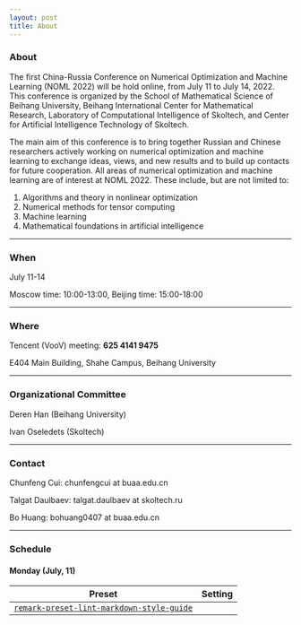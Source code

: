 ```yaml
---
layout: post
title: About
---
```


### About

The first China-Russia Conference on Numerical Optimization and Machine Learning (NOML 2022) will be hold online, from July 11 to July 14, 2022. This conference is organized by the School of Mathematical Science of Beihang University, Beihang International Center for Mathematical Research, Laboratory of Computational Intelligence of Skoltech, and Center for Artificial Intelligence Technology of Skoltech.

The main aim of this conference is to bring together Russian and Chinese researchers actively working on numerical optimization and machine learning to exchange ideas, views, and new results and to build up contacts for future cooperation. All areas of numerical optimization and machine learning are of interest at NOML 2022. These include, but are not limited to:

1. Algorithms and theory in nonlinear optimization
2. Numerical methods for tensor computing
3. Machine learning
4. Mathematical foundations in artificial intelligence

---

### When

July 11-14

Moscow time: 10:00-13:00, Beijing time: 15:00-18:00

---

### Where

Tencent (VooV) meeting: **625 4141 9475**

E404 Main Building, Shahe Campus, Beihang University

---

### Organizational Committee

Deren Han (Beihang University)

Ivan Oseledets (Skoltech)

---

### Contact

Chunfeng Cui: chunfengcui at buaa.edu.cn

Talgat Daulbaev: talgat.daulbaev at skoltech.ru

Bo Huang: bohuang0407 at buaa.edu.cn

---

### Schedule

#### Monday (July, 11)

| Preset | Setting |
| - | - |
| [`remark-preset-lint-markdown-style-guide`](https://github.com/remarkjs/remark-lint/tree/main/packages/remark-preset-lint-markdown-style-guide) | |


